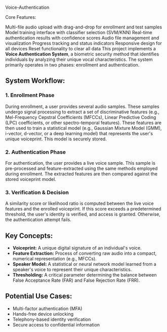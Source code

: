 Voice-Authentication

Core Features:

Multi-file audio upload with drag-and-drop for enrollment and test samples
Model training interface with classifier selection (SVM/KNN)
Real-time authentication results with confidence scores
Audio file management and visualization
Progress tracking and status indicators
Responsive design for all devices
Reset functionality to clear all data
This project implements a **Voice Authentication System**, a biometric security method that identifies individuals by analyzing their unique vocal characteristics. The system primarily operates in two phases: enrollment and authentication.

## System Workflow:

### 1. Enrollment Phase
During enrollment, a user provides several audio samples. These samples undergo signal processing to extract a set of discriminative features (e.g., Mel-Frequency Cepstral Coefficients (MFCCs), Linear Predictive Coding (LPC) coefficients, or other spectro-temporal features). These features are then used to train a statistical model (e.g., Gaussian Mixture Model (GMM), i-vector, d-vector, or a deep learning model) that represents the user's unique voiceprint. This model is securely stored.

### 2. Authentication Phase
For authentication, the user provides a live voice sample. This sample is pre-processed and feature-extracted using the same methods employed during enrollment. The extracted features are then compared against the stored voiceprint model.

### 3. Verification & Decision
A similarity score or likelihood ratio is computed between the live voice features and the enrolled voiceprint. If this score exceeds a predetermined threshold, the user's identity is verified, and access is granted. Otherwise, the authentication attempt fails.

## Key Concepts:
* **Voiceprint:** A unique digital signature of an individual's voice.
* **Feature Extraction:** Process of converting raw audio into a compact, numerical representation (e.g., MFCCs).
* **Speaker Model:** A statistical or neural network model learned from a speaker's voice to represent their unique characteristics.
* **Thresholding:** A critical parameter determining the balance between False Acceptance Rate (FAR) and False Rejection Rate (FRR).

## Potential Use Cases:
* Multi-factor authentication (MFA)
* Hands-free device unlocking
* Telephony-based identity verification
* Secure access to confidential information
